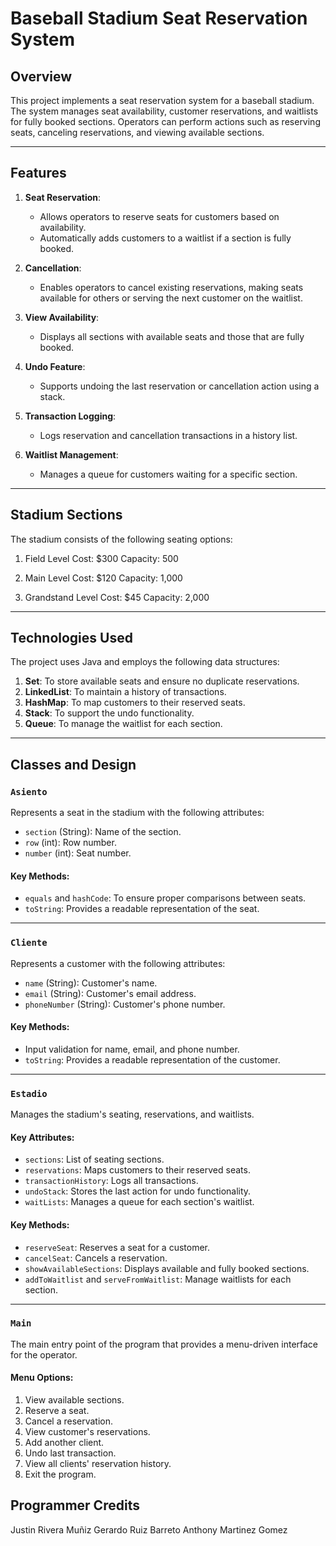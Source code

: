 # Baseball Stadium Seat Reservation System

## Overview
This project implements a seat reservation system for a baseball stadium. The system manages seat availability, customer reservations, and waitlists for fully booked sections. Operators can perform actions such as reserving seats, canceling reservations, and viewing available sections.

---

## Features
1. **Seat Reservation**:
   - Allows operators to reserve seats for customers based on availability.
   - Automatically adds customers to a waitlist if a section is fully booked.
   
2. **Cancellation**:
   - Enables operators to cancel existing reservations, making seats available for others or serving the next customer on the waitlist.
   
3. **View Availability**:
   - Displays all sections with available seats and those that are fully booked.

4. **Undo Feature**:
   - Supports undoing the last reservation or cancellation action using a stack.

5. **Transaction Logging**:
   - Logs reservation and cancellation transactions in a history list.

6. **Waitlist Management**:
   - Manages a queue for customers waiting for a specific section.

---

## Stadium Sections
The stadium consists of the following seating options:

1. Field Level 
Cost: $300
Capacity: 500         

2. Main Level
Cost: $120
Capacity: 1,000

3. Grandstand Level
Cost: $45
Capacity: 2,000

---

## Technologies Used
The project uses Java and employs the following data structures:
1. **Set**: To store available seats and ensure no duplicate reservations.
2. **LinkedList**: To maintain a history of transactions.
3. **HashMap**: To map customers to their reserved seats.
4. **Stack**: To support the undo functionality.
5. **Queue**: To manage the waitlist for each section.

---

## Classes and Design

### `Asiento`
Represents a seat in the stadium with the following attributes:
- `section` (String): Name of the section.
- `row` (int): Row number.
- `number` (int): Seat number.

#### Key Methods:
- `equals` and `hashCode`: To ensure proper comparisons between seats.
- `toString`: Provides a readable representation of the seat.

---

### `Cliente`
Represents a customer with the following attributes:
- `name` (String): Customer's name.
- `email` (String): Customer's email address.
- `phoneNumber` (String): Customer's phone number.

#### Key Methods:
- Input validation for name, email, and phone number.
- `toString`: Provides a readable representation of the customer.

---

### `Estadio`
Manages the stadium's seating, reservations, and waitlists.

#### Key Attributes:
- `sections`: List of seating sections.
- `reservations`: Maps customers to their reserved seats.
- `transactionHistory`: Logs all transactions.
- `undoStack`: Stores the last action for undo functionality.
- `waitLists`: Manages a queue for each section's waitlist.

#### Key Methods:
- `reserveSeat`: Reserves a seat for a customer.
- `cancelSeat`: Cancels a reservation.
- `showAvailableSections`: Displays available and fully booked sections.
- `addToWaitlist` and `serveFromWaitlist`: Manage waitlists for each section.

---

### `Main`
The main entry point of the program that provides a menu-driven interface for the operator.

#### Menu Options:

1. View available sections.
2. Reserve a seat.
3. Cancel a reservation.
4. View customer's reservations.
5. Add another client.
6. Undo last transaction.
7. View all clients' reservation history.
8. Exit the program.

## Programmer Credits
Justin Rivera Muñiz
Gerardo Ruiz Barreto
Anthony Martinez Gomez